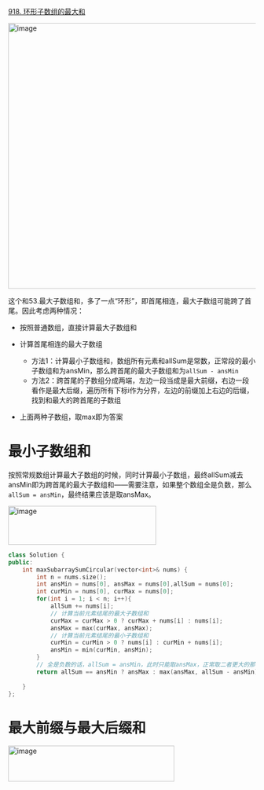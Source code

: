 [918. 环形子数组的最大和](https://leetcode.cn/problems/maximum-sum-circular-subarray/description/?envType=study-plan-v2&envId=top-interview-150)

<img width="900" height="541" alt="image" src="https://github.com/user-attachments/assets/b8896752-5a5c-4832-8696-0ca0ab42dbe7" />


这个和53.最大子数组和，多了一点“环形”，即首尾相连，最大子数组可能跨了首尾。因此考虑两种情况：
+ 按照普通数组，直接计算最大子数组和
+ 计算首尾相连的最大子数组
  + 方法1：计算最小子数组和，数组所有元素和allSum是常数，正常段的最小子数组和为ansMin，那么跨首尾的最大子数组和为`allSum - ansMin`
  + 方法2：跨首尾的子数组分成两端，左边一段当成是最大前缀，右边一段看作是最大后缀，遍历所有下标i作为分界，左边的前缀加上右边的后缀，找到和最大的跨首尾的子数组

+ 上面两种子数组，取max即为答案



# 最小子数组和
按照常规数组计算最大子数组的时候，同时计算最小子数组，最终allSum减去ansMin即为跨首尾的最大子数组和——需要注意，如果整个数组全是负数，那么`allSum = ansMin`，最终结果应该是取ansMax。

<img width="301" height="79" alt="image" src="https://github.com/user-attachments/assets/02ef9e86-c93f-4f1a-8938-bce7913ac99a" />

```cpp
class Solution {
public:
    int maxSubarraySumCircular(vector<int>& nums) {
        int n = nums.size();
        int ansMin = nums[0], ansMax = nums[0],allSum = nums[0];
        int curMin = nums[0], curMax = nums[0];
        for(int i = 1; i < n; i++){
            allSum += nums[i];
            // 计算当前元素结尾的最大子数组和
            curMax = curMax > 0 ? curMax + nums[i] : nums[i];
            ansMax = max(curMax, ansMax);
            // 计算当前元素结尾的最小子数组和
            curMin = curMin > 0 ? nums[i] : curMin + nums[i];
            ansMin = min(curMin, ansMin);             
        }
        // 全是负数的话，allSum = ansMin，此时只能取ansMax，正常取二者更大的那个
        return allSum == ansMin ? ansMax : max(ansMax, allSum - ansMin);
        
    }
};
```


# 最大前缀与最大后缀和

<img width="338" height="73" alt="image" src="https://github.com/user-attachments/assets/41393e66-a1fe-4ede-bfb8-42bb9ce59a3c" />
